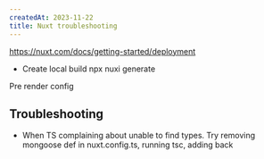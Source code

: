 ```yaml
---
createdAt: 2023-11-22
title: Nuxt troubleshooting
---
```

https://nuxt.com/docs/getting-started/deployment

- Create local build
npx nuxi generate 

Pre render config



## Troubleshooting

- When TS complaining about unable to find types.
Try removing mongoose def in nuxt.config.ts, running tsc, adding back
